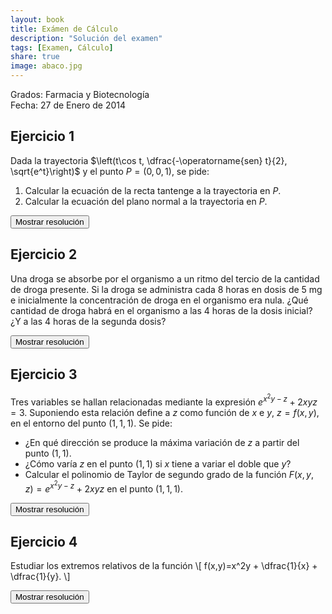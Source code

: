 ```yaml
---
layout: book
title: Exámen de Cálculo
description: "Solución del examen"
tags: [Examen, Cálculo]
share: true
image: abaco.jpg
---
```


Grados: Farmacia y Biotecnología  
Fecha: 27 de Enero de 2014

## Ejercicio 1
Dada la trayectoria $\left(t\cos t, \dfrac{-\operatorname{sen} t}{2}, \sqrt{e^t}\right)$ y el punto $P=(0,0,1)$, se pide:

1. Calcular la ecuación de la recta tantenge a la trayectoria en $P$.
2. Calcular la ecuación del plano normal a la trayectoria en $P$.

<div><button class="resolution">Mostrar resolución</button></div>
<div id="resolution" class="center" style="display: none">
<iframe width="640" height="360" src="//www.youtube.com/embed/hYALWe474c0" frameborder="0" allowfullscreen></iframe>
</div>

## Ejercicio 2
Una droga se absorbe por el organismo a un ritmo del tercio de la cantidad de droga presente. Si la droga se administra cada 8 horas en dosis de 5 mg e inicialmente la concentración de droga en el organismo era nula. ¿Qué cantidad de droga habrá en el organismo a las 4 horas de la dosis inicial? ¿Y a las 4 horas de la segunda dosis?

<div><button class="resolution">Mostrar resolución</button></div>
<div id="resolution" class="center" style="display: none">
<iframe width="640" height="360" src="//www.youtube.com/embed/ngNv4c_shog" frameborder="0" allowfullscreen></iframe>
</div>

## Ejercicio 3
Tres variables se hallan relacionadas mediante la expresión $e^{x^2y-z}+2xyz=3$. Suponiendo esta relación define a $z$ como función de $x$ e $y$, $z=f(x,y)$, en el entorno del punto $(1,1,1)$. Se pide:

- ¿En qué dirección se produce la máxima variación de $z$ a partir del punto $(1,1)$.
- ¿Cómo varía $z$ en el punto $(1,1)$ si $x$ tiene a variar el doble que $y$?
- Calcular el polinomio de Taylor de segundo grado de la función $F(x,y,z)=e^{x^2y-z}+2xyz$ en el punto $(1,1,1)$.

<div><button class="resolution">Mostrar resolución</button></div>
<div id="resolution" class="center" style="display: none">
<iframe width="640" height="360" src="//www.youtube.com/embed/OP4fnsFNOTA" frameborder="0" allowfullscreen></iframe>
</div>

## Ejercicio 4
Estudiar los extremos relativos de la función
\\[
f(x,y)=x^2y + \dfrac{1}{x} + \dfrac{1}{y}.
\\]

<div><button class="resolution">Mostrar resolución</button></div>
<div id="resolution" class="center" style="display: none">
<iframe width="640" height="360" src="//www.youtube.com/embed/WAaHtBsSGaU" frameborder="0" allowfullscreen></iframe>
</div>
